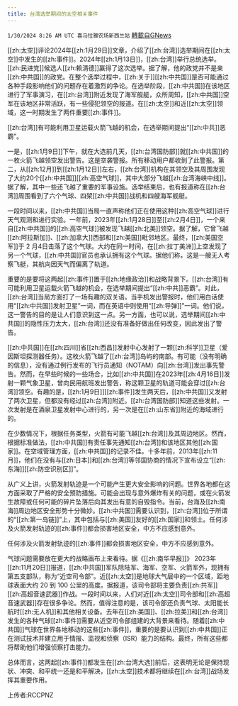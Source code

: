 ```yaml
---
title: 台湾选举期间的太空相关事件
---
```

`1/30/2024 8:26 AM UTC 喜马拉雅农场新西兰站` [轉載自GNews](https://gnews.org/articles/2265546)

[[zh:太空]]评论2024年[[zh:1月29日]]文章，介绍了[[zh:台湾]]选举期间在[[zh:太空]]中发生的[[zh:事件]]。2024年[[zh:1月13日]]，[[zh:台湾]]举行总统选举。[[zh:民进党]]候选人[[zh:赖清德]]赢得了这次选举。据了解，他的政党并不是亲[[zh:中共国]]的政党。在整个选举过程中，[[zh:关于]][[zh:中共国]]是否可能通过各种手段影响他们的问题存在着激烈的争论。在选举阶段，[[zh:中共国]]在该地区进行了军事演习，在[[zh:台湾]]附近发现了海军舰艇，众所周知，[[zh:中共国]]空军在该地区非常活跃，有一些侵犯领空的报道。在[[zh:太空]]和近[[zh:太空]]领域，这一时期发生了两件重要[[zh:事件]]。 

 

[[zh:台湾]]有可能利用卫星运载火箭飞越的机会，在选举期间提出“[[zh:中共]]恶霸”。 

一是，[[zh:1月9日]]下午，就在大选前几天，[[zh:台湾国防部]]就[[zh:中共国]]的一枚火箭飞越领空发出警告。这是空袭警报。所有移动用户都收到了此警报。第二，从[[zh:12月]]到[[zh:1月12日]]左右，[[zh:台湾]]机构在其领空及其周围发现了大约20个[[zh:中共国]][[zh:高空气球]]，其中大部分飞越[[zh:台湾海峡中线]]。据了解，其中一些还飞越了重要的军事设施。选举结束后，也有报道称在[[zh:台湾]]周围看到了六个气球、四架[[zh:中共国]]战机和四艘海军舰艇。 

 

一段时间以来，[[zh:中共国]]当局一直声称他们正在使用这种[[zh:高空气球]]进行天气观测和进行实验。一年前，2023年[[zh:1月28日]]至[[zh:2月4日]]，一个来自[[zh:中共国]]的[[zh:高空气球]]被发现飞越[[zh:北美]]领空。据了解，它曾飞越[[zh:阿拉斯加]]、[[zh:加拿大]]西部和[[zh:美国]]毗邻地区。最终，[[zh:美国空军]]于 2 月4日击落了这个气球。大约在同一时间，在[[zh:拉丁美洲]]上空发现了另一个气球，[[zh:中共国]]官员也承认拥有这个气球。据他们称，这是一艘无人考察飞艇，其航向因天气而偏离了轨道。 

 

重要的是要将这两起[[zh:事件]]置于[[zh:地缘政治]]和战略背景下。[[zh:台湾]]有可能利用卫星运载火箭飞越的机会，在选举期间提出“[[zh:中共]]恶霸”。对此，[[zh:台湾]]当局方面打了一场有趣的双关语。当手机发出警报时，他们用白话使用“[[zh:中共国]]发射卫星”一词，而在英语中则使用“[[zh:导弹]]”一词。他们说，这一警告的目的是让人们意识到这一点。另一方面，也可以说，选举期间[[zh:中共国]]的隐性压力太大，[[zh:台湾]]还没有准备好做出任何改变，因此发出了警告。 

 

[[zh:中共国]]在[[zh:四川]]省[[zh:西昌]]发射中心发射了一颗[[zh:科学]]卫星（爱因斯坦探测器任务）。这枚火箭飞越了[[zh:台湾]]岛屿的南部。有可能（没有明确的信息），没有通过例行发布的飞行员通知（NOTAM）向[[zh:台湾]]发出事先警告。然而，在早些时候的一些场合，比如[[zh:中共国]]在2023年[[zh:4月16日]]发射一颗气象卫星，曾向民用航班发出警告，称这颗卫星的轨道可能会穿过[[zh:台湾]]领空。有趣的是，[[zh:1月9日]][[zh:事件]]发生两天后，[[zh:中共国]]又发射了两次卫星，但都没有经过[[zh:台湾]]附近。[[zh:台湾国防部]]知道这些发射。一次发射是在酒泉卫星发射中心进行的，另一次是在[[zh:山东省]]附近的海域进行的。 

 

在少数情况下，根据任务类型，火箭有可能飞越[[zh:台湾]]及其周边地区。然而，根据标准做法，[[zh:中共国]]有责任事先通知[[zh:台湾]]和该地区其他[[zh:国家]]。在空域管理方面，[[zh:中共国]]的记录不佳。十多年前，2013年[[zh:11月]]，他们在没有与[[zh:日本]]和[[zh:台湾]]等邻国协商的情况下宣布设立“[[zh:东海]][[zh:防空识别区]]”。 

 

从广义上讲，火箭发射轨迹是一个可能产生更大安全影响的问题。世界各地都在这方面采取了严格的安全预防措施。可能会出现与意外爆炸有关的问题，或在火箭发生故障或任何可能的碎片坠落后向其发出有意的自毁指令。当前，台海及[[zh:南海]]周边地区安全形势十分微妙。[[zh:中共国]]需要认识到，[[zh:台湾]]位于所谓的“[[zh:第一岛链]]”上，其中包括与[[zh:美国]]友好的[[zh:国家]]和领土。任何涉及火箭发射轨迹的[[zh:事件]]都会损害地区安全，中方不应感到意外。 

 

任何涉及火箭发射轨迹的[[zh:事件]]都会损害地区安全，中方不应感到意外。 

气球问题需要放在更大的战略画布上来看待。据《[[zh:南华早报]]》 2023年[[zh:11月20日]]报道，[[zh:中共国]]军队除陆军、海军、空军、火箭军外，现拥有第五支部队，称为“近空司令部”。近[[zh:太空]]是地球大气层中的一个区域，距地球表面大约 20 到 100 公里的高度。据报道，该司令部将主要负责[[zh:共军]][[zh:高超音速武器]]作战。一段时间以来，人们对近[[zh:太空]]司令部和[[zh:高超音速武器]]存在很多争论。然而，值得注意的是，该司令部还负责气球、太阳能长航时[[zh:无人机]]和其他相关设备。去年在[[zh:美国]]、[[zh:拉美]]和[[zh:台湾]]发生的各种气球[[zh:事件]]需要从近空司令部组建的大背景来看待。随着[[zh:中共国]]气球在世界各地移动的这些[[zh:事件]]，重要的是要认识到[[zh:中共国]]正在测试技术并建立用于情报、监视和侦察（ISR）能力的结构。最终，所有这些都将帮助他们增强侦察打击能力。 

 

总体而言，这两起[[zh:事件]]都发生在[[zh:台湾大选]]前后，这表明无论是保持现状、冲突、和平统一还是和平解决，[[zh:太空]]技术都将继续在[[zh:台湾]]战场发挥其重要作用。

上传者:RCCPNZ
